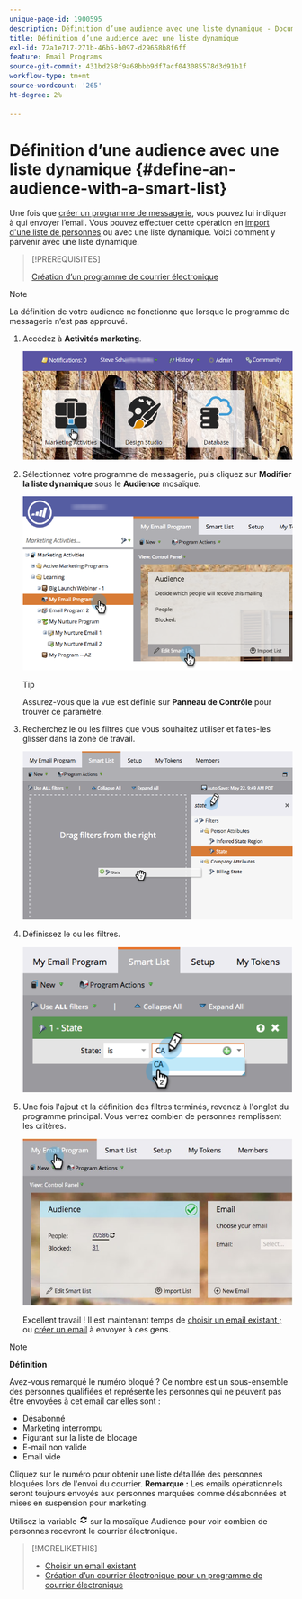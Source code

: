 ```yaml
---
unique-page-id: 1900595
description: Définition d’une audience avec une liste dynamique - Documents Marketo - Documentation du produit
title: Définition d’une audience avec une liste dynamique
exl-id: 72a1e717-271b-46b5-b097-d29658b8f6ff
feature: Email Programs
source-git-commit: 431bd258f9a68bbb9df7acf043085578d3d91b1f
workflow-type: tm+mt
source-wordcount: '265'
ht-degree: 2%

---
```


# Définition d’une audience avec une liste dynamique {#define-an-audience-with-a-smart-list}

Une fois que [créer un programme de messagerie](/help/marketo/product-docs/email-marketing/email-programs/creating-an-email-program/create-an-email-program.md), vous pouvez lui indiquer à qui envoyer l’email. Vous pouvez effectuer cette opération en [import d&#39;une liste de personnes](/help/marketo/product-docs/email-marketing/email-programs/managing-people-in-email-programs/define-an-audience-by-importing-a-list.md) ou avec une liste dynamique. Voici comment y parvenir avec une liste dynamique.

>[!PREREQUISITES]
>
>[Création d’un programme de courrier électronique](/help/marketo/product-docs/email-marketing/email-programs/creating-an-email-program/create-an-email-program.md)

>[!NOTE]
>
>La définition de votre audience ne fonctionne que lorsque le programme de messagerie n’est pas approuvé.

1. Accédez à **Activités marketing**.

   ![](assets/login-marketing-activities.png)

1. Sélectionnez votre programme de messagerie, puis cliquez sur **Modifier la liste dynamique** sous le **Audience** mosaïque.

   ![](assets/2017-05-22-09-46-37.png)

   >[!TIP]
   >
   >Assurez-vous que la vue est définie sur **Panneau de Contrôle** pour trouver ce paramètre.

1. Recherchez le ou les filtres que vous souhaitez utiliser et faites-les glisser dans la zone de travail.

   ![](assets/dragstate.png)

1. Définissez le ou les filtres.

   ![](assets/image2014-9-12-11-3a1-3a14.png)

1. Une fois l&#39;ajout et la définition des filtres terminés, revenez à l&#39;onglet du programme principal. Vous verrez combien de personnes remplissent les critères.

   ![](assets/myemailprogram.jpg)

   Excellent travail ! Il est maintenant temps de [choisir un email existant ;](/help/marketo/product-docs/email-marketing/email-programs/email-program-actions/choose-an-existing-email.md) ou [créer un email](/help/marketo/product-docs/email-marketing/email-programs/email-program-actions/create-an-email-for-an-email-program.md) à envoyer à ces gens.

>[!NOTE]
>
>**Définition**
>
>Avez-vous remarqué le numéro bloqué ? Ce nombre est un sous-ensemble des personnes qualifiées et représente les personnes qui ne peuvent pas être envoyées à cet email car elles sont :
>
>* Désabonné
>* Marketing interrompu
>* Figurant sur la liste de blocage
>* E-mail non valide
>* Email vide
>
>Cliquez sur le numéro pour obtenir une liste détaillée des personnes bloquées lors de l&#39;envoi du courrier. **Remarque :** Les emails opérationnels seront toujours envoyés aux personnes marquées comme désabonnées et mises en suspension pour marketing.
>
>Utilisez la variable ![—](assets/image2014-10-23-16-3a32-3a36.png) sur la mosaïque Audience pour voir combien de personnes recevront le courrier électronique.

>[!MORELIKETHIS]
>
>* [Choisir un email existant](/help/marketo/product-docs/email-marketing/email-programs/email-program-actions/choose-an-existing-email.md)
>* [Création d’un courrier électronique pour un programme de courrier électronique](/help/marketo/product-docs/email-marketing/email-programs/email-program-actions/create-an-email-for-an-email-program.md)
